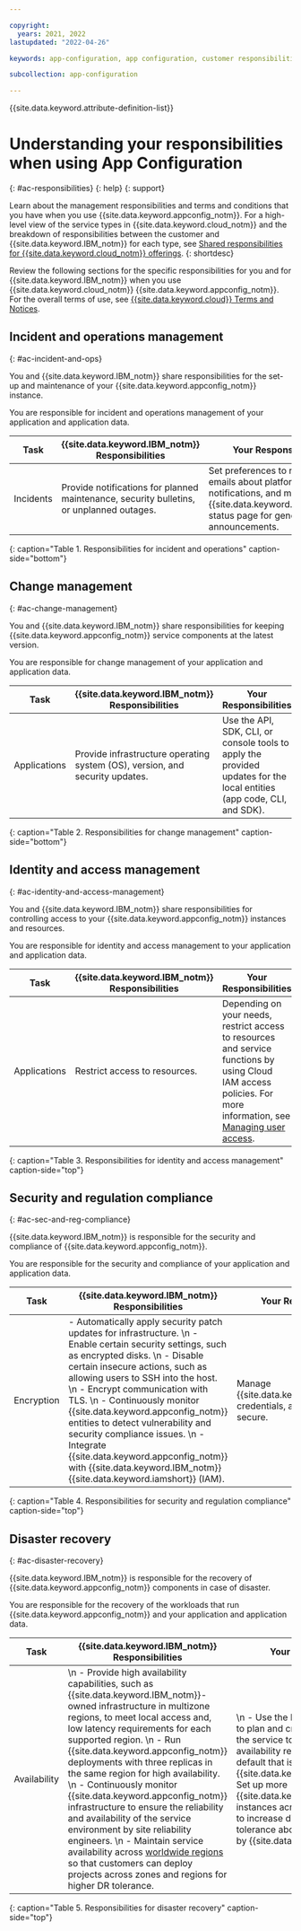 ```yaml
---

copyright:
  years: 2021, 2022
lastupdated: "2022-04-26"

keywords: app-configuration, app configuration, customer responsibilities, IBM responsibilities, terms and conditions, disaster recovery, toolchain backup

subcollection: app-configuration

---
```


{{site.data.keyword.attribute-definition-list}}

# Understanding your responsibilities when using App Configuration
{: #ac-responsibilities}
{: help}
{: support}

Learn about the management responsibilities and terms and conditions that you have when you use {{site.data.keyword.appconfig_notm}}. For a high-level view of the service types in {{site.data.keyword.cloud_notm}} and the breakdown of responsibilities between the customer and {{site.data.keyword.IBM_notm}} for each type, see [Shared responsibilities for {{site.data.keyword.cloud_notm}} offerings](/docs/overview?topic=overview-shared-responsibilities).
{: shortdesc}

Review the following sections for the specific responsibilities for you and for {{site.data.keyword.IBM_notm}} when you use {{site.data.keyword.cloud_notm}} {{site.data.keyword.appconfig_notm}}. For the overall terms of use, see [{{site.data.keyword.cloud}} Terms and Notices](/docs/overview/terms-of-use?topic=overview-terms).

## Incident and operations management
{: #ac-incident-and-ops}

You and {{site.data.keyword.IBM_notm}} share responsibilities for the set-up and maintenance of your {{site.data.keyword.appconfig_notm}} instance.

You are responsible for incident and operations management of your application and application data.

| Task     | {{site.data.keyword.IBM_notm}} Responsibilities | Your Responsibilities |
|-------------|-----------------------|-----------------------|
| Incidents | Provide notifications for planned maintenance, security bulletins, or unplanned outages. | Set preferences to receive emails about platform notifications, and monitor the {{site.data.keyword.cloud_notm}} status page for general announcements. |
{: caption="Table 1. Responsibilities for incident and operations" caption-side="bottom"}

## Change management
{: #ac-change-management}

You and {{site.data.keyword.IBM_notm}} share responsibilities for keeping {{site.data.keyword.appconfig_notm}} service components at the latest version.

You are responsible for change management of your application and application data.

| Task     | {{site.data.keyword.IBM_notm}} Responsibilities | Your Responsibilities |
|-------------|-----------------------|-----------------------|
| Applications | Provide infrastructure operating system (OS), version, and security updates. | Use the API, SDK, CLI, or console tools to apply the provided updates for the local entities (app code, CLI, and SDK). |
{: caption="Table 2. Responsibilities for change management" caption-side="bottom"}

## Identity and access management
{: #ac-identity-and-access-management}

You and {{site.data.keyword.IBM_notm}} share responsibilities for controlling access to your {{site.data.keyword.appconfig_notm}} instances and resources.

You are responsible for identity and access management to your application and application data.

| Task     | {{site.data.keyword.IBM_notm}} Responsibilities | Your Responsibilities |
|-------------|-----------------------|-----------------------|
| Applications | Restrict access to resources.	| Depending on your needs, restrict access to resources and service functions by using Cloud IAM access policies. For more information, see [Managing user access](/docs/app-configuration?topic=app-configuration-ac-service-access-management). |
{: caption="Table 3. Responsibilities for identity and access management" caption-side="top"}

## Security and regulation compliance
{: #ac-sec-and-reg-compliance}

{{site.data.keyword.IBM_notm}} is responsible for the security and compliance of {{site.data.keyword.appconfig_notm}}.

You are responsible for the security and compliance of your application and application data.

| Task     | {{site.data.keyword.IBM_notm}} Responsibilities | Your Responsibilities |
|-------------|-----------------------|-----------------------|
| Encryption | - Automatically apply security patch updates for infrastructure.  \n - Enable certain security settings, such as encrypted disks.  \n - Disable certain insecure actions, such as allowing users to SSH into the host.  \n - Encrypt communication with TLS.  \n - Continuously monitor {{site.data.keyword.appconfig_notm}} entities to detect vulnerability and security compliance issues.  \n - Integrate {{site.data.keyword.appconfig_notm}} with {{site.data.keyword.IBM_notm}} {{site.data.keyword.iamshort}} (IAM). | Manage {{site.data.keyword.cloud_notm}} credentials, and keep credentials secure. |
{: caption="Table 4. Responsibilities for security and regulation compliance" caption-side="top"}

## Disaster recovery
{: #ac-disaster-recovery}

{{site.data.keyword.IBM_notm}} is responsible for the recovery of {{site.data.keyword.appconfig_notm}} components in case of disaster.

You are responsible for the recovery of the workloads that run {{site.data.keyword.appconfig_notm}} and your application and application data.

| Task     | {{site.data.keyword.IBM_notm}} Responsibilities | Your Responsibilities |
|-------------|-----------------------|-----------------------|
| Availability | \n - Provide high availability capabilities, such as {{site.data.keyword.IBM_notm}}-owned infrastructure in multizone regions, to meet local access and, low latency requirements for each supported region.  \n - Run {{site.data.keyword.appconfig_notm}} deployments with three replicas in the same region for high availability.  \n - Continuously monitor {{site.data.keyword.appconfig_notm}} infrastructure to ensure the reliability and availability of the service environment by site reliability engineers.  \n - Maintain service availability across [worldwide regions](/docs/app-configuration?topic=app-configuration-ac-regions-endpoints#ac-regions) so that customers can deploy projects across zones and regions for higher DR tolerance. |  \n - Use the list of [available regions](/docs/app-configuration?topic=app-configuration-ac-regions-endpoints#ac-regions) to plan and create new instances of the service to meet performance and availability requirements beyond the default that is provided by {{site.data.keyword.IBM_notm}}.  \n - Set up more {{site.data.keyword.appconfig_notm}} instances across zones and regions to increase disaster recovery tolerance above the default provided by {{site.data.keyword.IBM_notm}}.
{: caption="Table 5. Responsibilities for disaster recovery" caption-side="top"}
